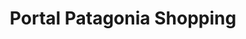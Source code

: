 ---
title: "Portal Patagonia Shopping"
url: /neuquen/portal-patagonia-shopping/
shop: Einkaufszentrum
---